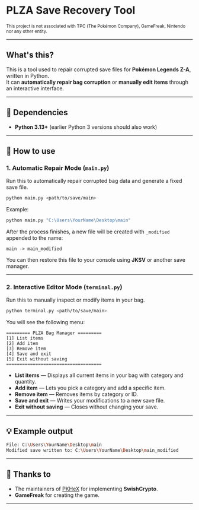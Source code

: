 # PLZA Save Recovery Tool
<sub>This project is not associated with TPC (The Pokémon Company), GameFreak, Nintendo nor any other entity.</sub>

---

## What's this?

This is a tool used to repair corrupted save files for **Pokémon Legends Z-A**, written in Python.  
It can **automatically repair bag corruption** or **manually edit items** through an interactive interface.

---

## 🧩 Dependencies

- **Python 3.13+** (earlier Python 3 versions should also work)

---

## 🚀 How to use

### 1. Automatic Repair Mode (`main.py`)

Run this to automatically repair corrupted bag data and generate a fixed save file.

```bash
python main.py <path/to/save/main>
```

Example:
```bash
python main.py "C:\Users\YourName\Desktop\main"
```

After the process finishes, a new file will be created with `_modified` appended to the name:

```
main -> main_modified
```

You can then restore this file to your console using **JKSV** or another save manager.

---

### 2. Interactive Editor Mode (`terminal.py`)

Run this to manually inspect or modify items in your bag.

```bash
python terminal.py <path/to/save/main>
```

You will see the following menu:

```
========= PLZA Bag Manager =========
[1] List items
[2] Add item
[3] Remove item
[4] Save and exit
[5] Exit without saving
====================================
```

- **List items** — Displays all current items in your bag with category and quantity.  
- **Add item** — Lets you pick a category and add a specific item.  
- **Remove item** — Removes items by category or ID.  
- **Save and exit** — Writes your modifications to a new save file.  
- **Exit without saving** — Closes without changing your save.

---

## 💡 Example output

```bash
File: C:\Users\YourName\Desktop\main
Modified save written to: C:\Users\YourName\Desktop\main_modified
```

---

## 🧠 Thanks to

- The maintainers of [PKHeX](https://github.com/kwsch/PKHeX/) for implementing **SwishCrypto**.  
- **GameFreak** for creating the game.

---
